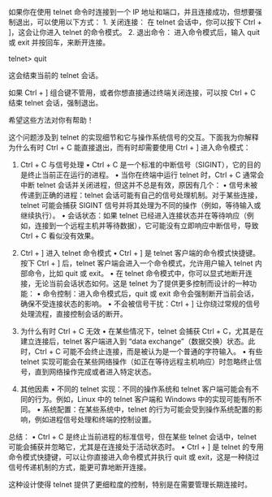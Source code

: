 如果你在使用 telnet 命令时连接到一个 IP 地址和端口，并且连接成功，但想要强制退出，可以使用以下方式：
	1.	关闭连接：
在 telnet 会话中，你可以按下 Ctrl + ]，这会让你进入 telnet 的命令模式。
	2.	退出命令：
进入命令模式后，输入 quit 或 exit 并按回车，来断开连接。

telnet> quit

这会结束当前的 telnet 会话。

如果 Ctrl + ] 组合键不管用，或者你想直接通过终端关闭连接，可以按 Ctrl + C 结束 telnet 会话，强制退出。

希望这些方法对你有帮助！


这个问题涉及到 telnet 的实现细节和它与操作系统信号的交互。下面我为你解释为什么有时 Ctrl + C 能直接退出，而有时却需要使用 Ctrl + ] 进入命令模式：

1. Ctrl + C 与信号处理
	•	Ctrl + C 是一个标准的中断信号（SIGINT），它的目的是终止当前正在运行的进程。
	•	当你在终端中运行 telnet 时，Ctrl + C 通常会中断 telnet 会话并关闭进程，但这并不总是有效，原因有几个：
	•	信号未被传递到正确的进程：telnet 会话可能有自己的信号处理机制。对于某些连接，telnet 可能会捕获 SIGINT 信号并将其处理为不同的操作（例如，等待输入或继续执行）。
	•	会话状态：如果 telnet 已经进入连接状态并在等待响应（例如，连接到一个远程主机并等待数据），它可能没有立即响应中断信号，导致 Ctrl + C 看似没有效果。

2. Ctrl + ] 进入 telnet 命令模式
	•	Ctrl + ] 是 telnet 客户端的命令模式快捷键。按下 Ctrl + ] 后，telnet 客户端会进入一个命令模式，允许用户输入 telnet 内部命令，比如 quit 或 exit。
	•	在 telnet 命令模式中，你可以显式地断开连接，无论当前会话状态如何。这是 telnet 为了提供更多控制而设计的一种功能：
	•	命令控制：进入命令模式后，quit 或 exit 命令会强制断开当前会话，确保不受连接状态的影响。
	•	不会被信号干扰：Ctrl + ] 让你绕过常规的信号处理流程，直接控制会话的断开。

3. 为什么有时 Ctrl + C 无效
	•	在某些情况下，telnet 会捕获 Ctrl + C，尤其是在建立连接后，telnet 客户端进入到 “data exchange”（数据交换）状态。此时，Ctrl + C 可能不会终止连接，而是被认为是一个普通的字符输入。
	•	有些 telnet 实现可能会在某些网络操作（如正在等待远程主机响应）时忽略终止信号，直到网络操作完成或者进入特定状态。

4. 其他因素
	•	不同的 telnet 实现：不同的操作系统和 telnet 客户端可能会有不同的行为。例如，Linux 中的 telnet 客户端和 Windows 中的实现可能有所不同。
	•	系统配置：在某些系统中，telnet 的行为可能会受到操作系统配置的影响，例如进程信号处理和终端的控制设置。

总结：
	•	Ctrl + C 是终止当前进程的标准信号，但在某些 telnet 会话中，telnet 可能会捕获并忽略它，尤其是在连接处于活动状态时。
	•	Ctrl + ] 是 telnet 的专用命令模式快捷键，可以让你直接进入命令模式并执行 quit 或 exit，这是一种绕过信号传递机制的方式，能更可靠地断开连接。

这种设计使得 telnet 提供了更细粒度的控制，特别是在需要管理长期连接时。